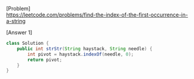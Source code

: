 [Problem]<br>
https://leetcode.com/problems/find-the-index-of-the-first-occurrence-in-a-string


[Answer 1]
```java
class Solution {
    public int strStr(String haystack, String needle) {
        int pivot = haystack.indexOf(needle, 0);
        return pivot;
    }
}
```
